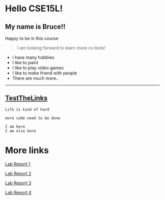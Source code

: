 # Hello CSE15L!
## My name is **Bruce**!!
Happy to be in this course
> I am looking forward to learn more cs *tools!*
- I have many hobbies
- I like to paint
- I like to play video games
- I like to make friend with people
- There are much more..
---
[TestTheLinks](http://google.com)
---
`Life is kind of hard`

`more code need to be done`
```
I am here
I am also here
```
# More links
[Lab Report 1](lab-report-1-week-0.html)

[Lab Report 2](lab-report-2-week-1.html)

[Lab Report 3](lab-report-3-week-3.html)

[Lab Report 4](lab-report-4-week-5.html)
